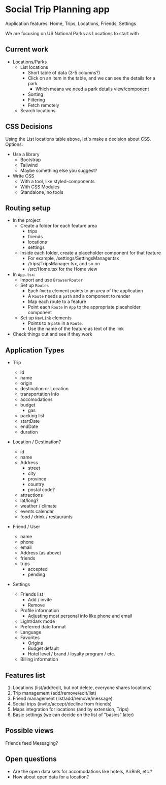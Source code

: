 # Social Trip Planning app

Application features: Home, Trips, Locations, Friends, Settings

We are focusing on US National Parks as Locations to start with

## Current work

- Locations/Parks
  - List locations
    - Short table of data (3-5 columns?)
    - Click on an item in the table, and we can see the details for a park
      - Which means we need a park details view/component
    - Sorting
    - Filtering
    - Fetch remotely
  - Search locations

## CSS Decisions

Using the List locations table above, let's make a decision about CSS. Options:

- Use a library
  - Bootstrap
  - Tailwind
  - Maybe something else you suggest?
- Write CSS
  - With a tool, like styled-components
  - With CSS Modules
  - Standalone, no tools

## Routing setup

- In the project
  - Create a folder for each feature area
    - trips
    - friends
    - locations
    - settings
  - Inside each folder, create a placeholder component for that feature
    - For example, /settings/SettingsManager.tsx
    - /trips/TripsManager.tsx, and so on
    - /src/Home.tsx for the Home view
- In `App.tsx`:
  - Import and use `BrowserRouter`
  - Set up `Routes`
    - Each `Route` element points to an area of the application
    - A `Route` needs a `path` and a component to render
    - Map each route to a feature
    - Point each `Route` in `App` to the appropriate placeholder component
  - Set up `NavLink` elements
    - Points to a `path` in a `Route`.
    - Use the name of the feature as text of the link
- Check things out and see if they work

## Application Types

- Trip

  - id
  - name
  - origin
  - destination or Location
  - transportation info
  - accomodations
  - budget
    - gas
  - packing list
  - startDate
  - endDate
  - duration

- Location / Destination?

  - id
  - name
  - Address
    - street
    - city
    - province
    - country
    - postal code?
  - attractions
  - lat/long?
  - weather / climate
  - events calendar
  - food / drink / restaurants

- Friend / User

  - name
  - phone
  - email
  - Address (as above)
  - friends
  - trips
    - accepted
    - pending

- Settings
  - Friends list
    - Add / invite
    - Remove
  - Profile information
    - Adjusting most personal info like phone and email
  - Light/dark mode
  - Preferred date format
  - Language
  - Favorites
    - Origins
    - Budget default
    - Hotel level / brand / loyalty program / etc.
  - Billing information

## Features list

1. Locations (list/add/edit, but not delete, everyone shares locations)
2. Trip management (add/remove/edit/list)
3. Friend management (list/add/remove/message)
4. Social trips (invite/accept/decline from friends)
5. Maps integration for locations (and by extension, Trips)
6. Basic settings (we can decide on the list of "basics" later)

## Possible views

Friends feed
Messaging?

## Open questions

- Are the open data sets for accomodations like hotels, AirBnB, etc.?
- How about open data for a location?

